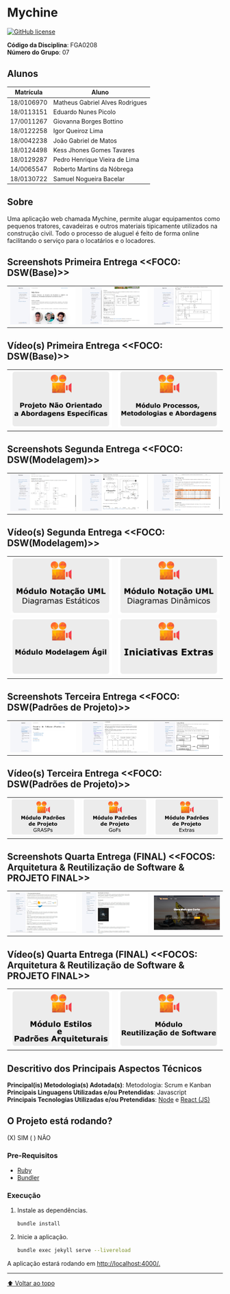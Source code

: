 # Mychine

[![GitHub license](https://img.shields.io/github/license/UnBArqDsw2021-1/2021.1_G7_Mychine_docs?style=flat-square)](https://github.com/UnBArqDsw2021-1/2021.1_G7_Mychine_docs/blob/gh-pages/LICENSE)

**Código da Disciplina**: FGA0208<br>
**Número do Grupo**: 07<br>

## Alunos

| Matrícula  | Aluno                           |
| ---------- | ------------------------------- |
| 18/0106970 | Matheus Gabriel Alves Rodrigues |
| 18/0113151 | Eduardo Nunes Picolo            |
| 17/0011267 | Giovanna Borges Bottino         |
| 18/0122258 | Igor Queiroz Lima               |
| 18/0042238 | João Gabriel de Matos           |
| 18/0124498 | Kess Jhones Gomes Tavares       |
| 18/0129287 | Pedro Henrique Vieira de Lima   |
| 14/0065547 | Roberto Martins da Nóbrega      |
| 18/0130722 | Samuel Nogueira Bacelar         |

## Sobre

Uma aplicação web chamada Mychine, permite alugar equipamentos como pequenos tratores, cavadeiras e outros materiais tipicamente utilizados na construção civil. Todo o processo de aluguel é feito de forma online facilitando o serviço para o locatários e o locadores.

## Screenshots Primeira Entrega <<FOCO: DSW(Base)>>

| | | |
| - | - | - |
|![screenshot1](/assets/images/entrega1/screenshot1.png)|![screenshot2](/assets/images/entrega1/screenshot2.png)| ![screenshot3](/assets/images/entrega1/screenshot3.png) |

## Vídeo(s) Primeira Entrega <<FOCO: DSW(Base)>>

| | |
| - | - |
|[![Vídeo 1 - Artefatos gerados](/assets/images/entrega1/screenshot_video1.png)](https://youtu.be/4YzhoC3aw-4) | [![Vídeo 2 - Metodologia e BPMN](/assets/images/entrega1/screenshot_video2.png)](https://youtu.be/L85OCHXZnOU)

## Screenshots Segunda Entrega <<FOCO: DSW(Modelagem)>>

| | | |
| - | - | - |
|[![screenshot1](/assets/images/entrega2/screenshot1.png)](/modelagem/modulo1/classe)|![screenshot2](/assets/images/entrega2/screenshot2.png)| ![screenshot3](/assets/images/entrega2/screenshot3.png) |

## Vídeo(s) Segunda Entrega <<FOCO: DSW(Modelagem)>>

| | |
| - | - |
|[![Vídeo 1 - Módulo Notação UML – Diagramas Estáticos](/assets/images/entrega2/screenshot_video1.png)](https://www.youtube.com/watch?v=9th4pmXcSyI) | [![Vídeo 2 - Módulo Notação UML – Diagramas Dinâmicos](/assets/images/entrega2/screenshot_video2.png)](https://www.youtube.com/watch?v=rC8qg-thVbA)|
|[![Vídeo 3 - Módulo Modelagem Ágil](/assets/images/entrega2/screenshot_video3.png)](https://www.youtube.com/watch?v=eQyDNE7EDNM) | [![Vídeo 4 - Iniciativas Extras](/assets/images/entrega2/screenshot_video4.png)](https://www.youtube.com/watch?v=0nEs0w4qyDY)|

## Screenshots Terceira Entrega <<FOCO: DSW(Padrões de Projeto)>>

| | | |
| - | - | - |
|![screenshot1](/assets/images/entrega3/screenshot1.png)|![screenshot2](/assets/images/entrega3/screenshot2.png)| ![screenshot3](/assets/images/entrega3/screenshot3.png) |

## Vídeo(s) Terceira Entrega <<FOCO: DSW(Padrões de Projeto)>>

| | | |
| - | - | - |
|[![Vídeo 1 - Módulo Padrões de Projeto – GRASP](/assets/images/entrega3/screenshot_video1.png)](https://www.youtube.com/watch?v=hIJkYtlPTBE) | [![Vídeo 2 - Módulo Padrões de Projeto – GoFs](/assets/images/entrega3/screenshot_video2.png)](https://www.youtube.com/watch?v=7BiSi3_FR5Q)|[![Vídeo 3 Módulo Padrões de Projeto - Iniciativas Extras](/assets/images/entrega3/screenshot_video3.png)](https://youtu.be/PhEbTqu5UZY) |


## Screenshots Quarta Entrega (FINAL) <<FOCOS: Arquitetura & Reutilização de Software & PROJETO FINAL>>

| | | |
| - | - | - |
|![screenshot1](/assets/images/entrega4/screenshot1.jpg)|![screenshot2](/assets/images/entrega4/screenshot2.jpg)| ![screenshot3](/assets/images/entrega4/screenshot3.jpg) |


## Vídeo(s) Quarta Entrega (FINAL) <<FOCOS: Arquitetura & Reutilização de Software & PROJETO FINAL>>

| | |
| - | - |
|[![Vídeo 1 - Módulo Estilos e Padrões Arquiteturais](/assets/images/entrega4/screenshot_video1.png)](https://www.youtube.com/watch?v=hIJkYtlPTBE) | [![Vídeo 2 - Módulo Reutilização de Software](/assets/images/entrega4/screenshot_video2.png)](https://www.youtube.com/watch?v=7BiSi3_FR5Q)|


## Descritivo dos Principais Aspectos Técnicos

**Principal(is) Metodologia(s) Adotada(s)**: Metodologia: Scrum e Kanban<br>
**Principais Linguagens Utilizadas e/ou Pretendidas**: Javascript<br>
**Principais Tecnologias Utilizadas e/ou Pretendidas**: [Node](https://nodejs.org/en/) e [React (JS)](https://pt-br.reactjs.org/)<br>
<!-- **Principal(is) Estilo(s) Arquitetural(is) Adotado(s)**: xxxxxx<br> -->

## O Projeto está rodando?

(X) SIM
( ) NÃO

### Pre-Requisitos

- [Ruby](https://www.ruby-lang.org/en/documentation/installation/)
- [Bundler](https://bundler.io/)

### Execução

1. Instale as dependências.

    ```bash
    bundle install
    ```

2. Inicie a aplicação.

    ```bash
    bundle exec jekyll serve --livereload
    ```

A aplicação estará rodando em <http://localhost:4000/.>

---
<!--
## Informações Complementares

Quaisquer outras informações sobre seu projeto podem ser descritas nessa seção.
-->

[⬆ Voltar ao topo](#mychine)<br>
